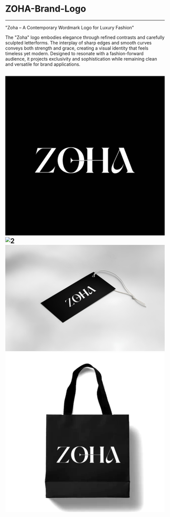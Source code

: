 # ZOHA-Brand-Logo
-------


"Zoha – A Contemporary Wordmark Logo for Luxury Fashion"

The "Zoha" logo embodies elegance through refined contrasts and carefully sculpted letterforms. The interplay of sharp edges and smooth curves conveys both strength and grace, creating a visual identity that feels timeless yet modern. Designed to resonate with a fashion-forward audience, it projects exclusivity and sophistication while remaining clean and versatile for brand applications.

![1](https://github.com/Yuto-designer/ZOHA-Brand-Logo/blob/main/20250819_140539.png)![2](https://github.com/Yuto-designer/ZOHA-Brand-Logo/blob/main/20250819_140622.png)![3](https://github.com/Yuto-designer/ZOHA-Brand-Logo/blob/main/20250819_140647.png)![4](https://github.com/Yuto-designer/ZOHA-Brand-Logo/blob/main/20250819_140704.png)
-----


